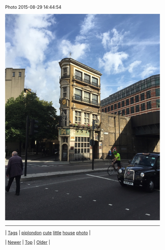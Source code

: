 <!--
title: Photo 2015-08-29 14
date: 2020-06-28T15:27:00.090Z
tags: piplondon, cute, little, house, photo
-->


Photo 2015-08-29 14:44:54

![](127865457994-0.jpg)

<!--BOTTOM-POST-NAVIGATION-->
---

| [Tags](tags.md) | [piplondon](tag-piplondon.md) [cute](tag-cute.md) [little](tag-little.md) [house](tag-house.md) [photo](tag-photo.md) |

| [Newer](127862076112.md) | [Top](index.md) | [Older](127873427519.md) |